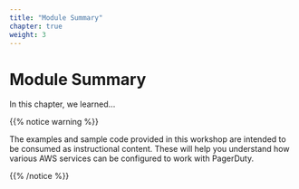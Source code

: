 ```yaml
---
title: "Module Summary"
chapter: true
weight: 3
---
```


# Module Summary

In this chapter, we learned...

{{% notice warning %}}
<p style='text-align: left;'>
The examples and sample code provided in this workshop are intended to be consumed as instructional content. These will help you understand how various AWS services can be configured to work with PagerDuty.
</p>
{{% /notice %}}